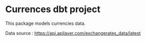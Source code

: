 # Currences dbt project

This package models currencies data.

Data source : https://api.apilayer.com/exchangerates_data/latest